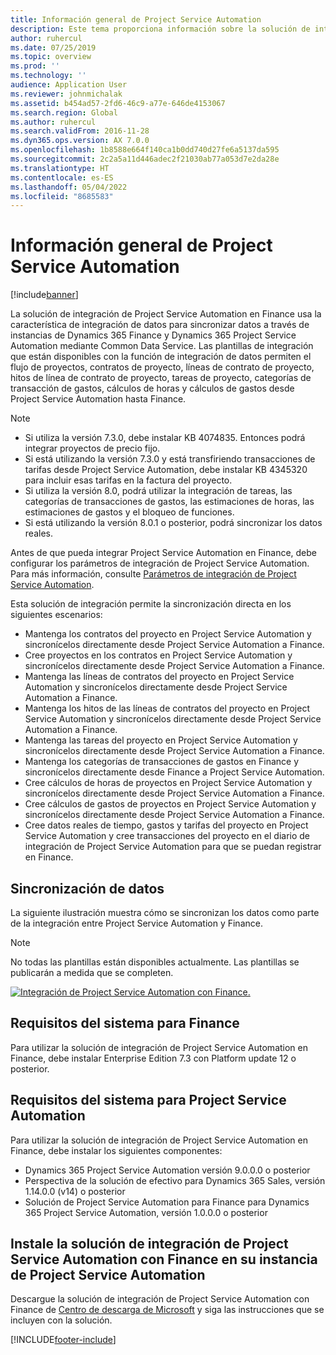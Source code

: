 ```yaml
---
title: Información general de Project Service Automation
description: Este tema proporciona información sobre la solución de integración de Dynamics 365 Project Service Automation en Dynamics 365 Finance.
author: ruhercul
ms.date: 07/25/2019
ms.topic: overview
ms.prod: ''
ms.technology: ''
audience: Application User
ms.reviewer: johnmichalak
ms.assetid: b454ad57-2fd6-46c9-a77e-646de4153067
ms.search.region: Global
ms.author: ruhercul
ms.search.validFrom: 2016-11-28
ms.dyn365.ops.version: AX 7.0.0
ms.openlocfilehash: 1b8588e664f140ca1b0dd740d27fe6a5137da595
ms.sourcegitcommit: 2c2a5a11d446adec2f21030ab77a053d7e2da28e
ms.translationtype: HT
ms.contentlocale: es-ES
ms.lasthandoff: 05/04/2022
ms.locfileid: "8685583"
---
```

# <a name="project-service-automation-overview"></a>Información general de Project Service Automation

[!include[banner](../includes/banner.md)]


La solución de integración de Project Service Automation en Finance usa la característica de integración de datos para sincronizar datos a través de instancias de Dynamics 365 Finance y Dynamics 365 Project Service Automation mediante Common Data Service. Las plantillas de integración que están disponibles con la función de integración de datos permiten el flujo de proyectos, contratos de proyecto, líneas de contrato de proyecto, hitos de línea de contrato de proyecto, tareas de proyecto, categorías de transacción de gastos, cálculos de horas y cálculos de gastos desde Project Service Automation hasta Finance.

> [!NOTE]
> - Si utiliza la versión 7.3.0, debe instalar KB 4074835. Entonces podrá integrar proyectos de precio fijo.
> - Si está utilizando la versión 7.3.0 y está transfiriendo transacciones de tarifas desde Project Service Automation, debe instalar KB 4345320 para incluir esas tarifas en la factura del proyecto.
> - Si utiliza la versión 8.0, podrá utilizar la integración de tareas, las categorías de transacciones de gastos, las estimaciones de horas, las estimaciones de gastos y el bloqueo de funciones.
> - Si está utilizando la versión 8.0.1 o posterior, podrá sincronizar los datos reales.

Antes de que pueda integrar Project Service Automation en Finance, debe configurar los parámetros de integración de Project Service Automation. Para más información, consulte [Parámetros de integración de Project Service Automation](PSA-parameters.md).

Esta solución de integración permite la sincronización directa en los siguientes escenarios:

- Mantenga los contratos del proyecto en Project Service Automation y sincronícelos directamente desde Project Service Automation a Finance.
- Cree proyectos en los contratos en Project Service Automation y sincronícelos directamente desde Project Service Automation a Finance.
- Mantenga las líneas de contratos del proyecto en Project Service Automation y sincronícelos directamente desde Project Service Automation a Finance.
- Mantenga los hitos de las líneas de contratos del proyecto en Project Service Automation y sincronícelos directamente desde Project Service Automation a Finance.
- Mantenga las tareas del proyecto en Project Service Automation y sincronícelos directamente desde Project Service Automation a Finance.
- Mantenga los categorías de transacciones de gastos en Finance y sincronícelos directamente desde Finance a Project Service Automation.
- Cree cálculos de horas de proyectos en Project Service Automation y sincronícelos directamente desde Project Service Automation a Finance.
- Cree cálculos de gastos de proyectos en Project Service Automation y sincronícelos directamente desde Project Service Automation a Finance.
- Cree datos reales de tiempo, gastos y tarifas del proyecto en Project Service Automation y cree transacciones del proyecto en el diario de integración de Project Service Automation para que se puedan registrar en Finance.

## <a name="data-synchronization"></a>Sincronización de datos

La siguiente ilustración muestra cómo se sincronizan los datos como parte de la integración entre Project Service Automation y Finance.

> [!NOTE]
> No todas las plantillas están disponibles actualmente. Las plantillas se publicarán a medida que se completen.

[![Integración de Project Service Automation con Finance.](./media/PSA-integration.png)](./media/PSA-integration.png)

## <a name="system-requirements-for-finance"></a>Requisitos del sistema para Finance

Para utilizar la solución de integración de Project Service Automation en Finance, debe instalar Enterprise Edition 7.3 con Platform update 12 o posterior.

## <a name="system-requirements-for-project-service-automation"></a>Requisitos del sistema para Project Service Automation

Para utilizar la solución de integración de Project Service Automation en Finance, debe instalar los siguientes componentes:

- Dynamics 365 Project Service Automation versión 9.0.0.0 o posterior
- Perspectiva de la solución de efectivo para Dynamics 365 Sales, versión 1.14.0.0 (v14) o posterior
- Solución de Project Service Automation para Finance para Dynamics 365 Project Service Automation, versión 1.0.0.0 o posterior

## <a name="install-the-project-service-automation-to-finance-integration-solution-in-your-project-service-automation-instance"></a>Instale la solución de integración de Project Service Automation con Finance en su instancia de Project Service Automation

Descargue la solución de integración de Project Service Automation con Finance de [Centro de descarga de Microsoft](https://www.microsoft.com/download/details.aspx?id=57016) y siga las instrucciones que se incluyen con la solución.


[!INCLUDE[footer-include](../includes/footer-banner.md)]